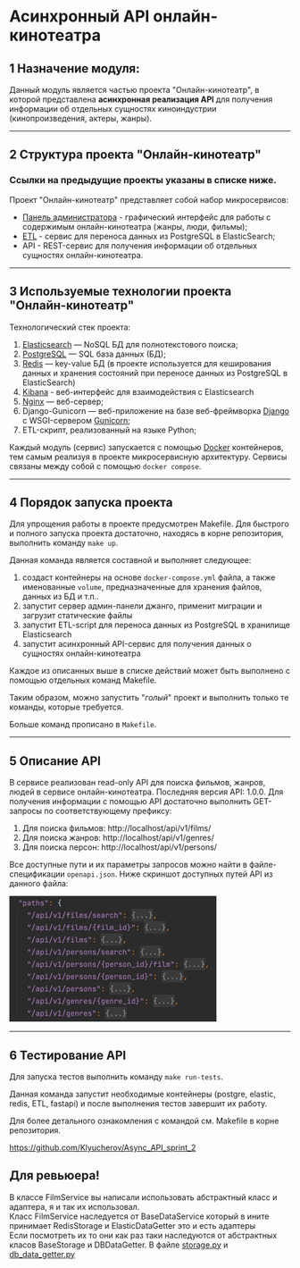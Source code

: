 # Асинхронный API онлайн-кинотеатра

## 1 Назначение модуля:

Данный модуль является частью проекта "Онлайн-кинотеатр", в которой представлена **асинхронная реализация API** для получения информации об отдельных сущностях киноиндустрии (кинопроизведения, актеры, жанры).

---

## 2 Структура проекта "Онлайн-кинотеатр"

### Ссылки на предыдущие проекты указаны в списке ниже.
Проект "Онлайн-кинотеатр" представляет собой набор микросервисов: 

- [Панель администратора](https://github.com/montekrist0/new_admin_panel_sprint_2) - графический интерфейс для работы 
с содержимым онлайн-кинотеатра (жанры, люди, фильмы);
- [ETL](https://github.com/montekrist0/new_admin_panel_sprint_3) - сервис для переноса данных из PostgreSQL в ElasticSearch;
- API - REST-сервис для получения информации об отдельных сущностях онлайн-кинотеатра.

---

## 3 Используемые технологии проекта "Онлайн-кинотеатр"

Технологический стек проекта:

1. [Elasticsearch](https://www.elastic.co) — NoSQL БД для полнотекстового поиска;
2. [PostgreSQL](https://www.postgresql.org/) — SQL база данных (БД);
3. [Redis](https://redis.io) — key-value БД (в проекте используется для кеширования данных и хранения состояний при переносе данных из PostgreSQL в ElasticSearch)
4. [Kibana](https://www.elastic.co/kibana/) - веб-интерфейс для взаимодействия с Elasticsearch
5. [Nginx](https://www.nginx.com/) — веб-сервер;
6. Django-Gunicorn — веб-приложение на базе веб-фреймворка
   [Django](https://docs.djangoproject.com/en/4.1/releases/3.2/) с
   WSGI-сервером [Gunicorn](https://gunicorn.org/);
7. ETL-скрипт, реализованный на языке Python;

Каждый модуль (сервис) запускается с помощью [Docker](https://www.docker.com/) контейнеров, тем самым реализуя в проекте микросервисную архитектуру.
Сервисы связаны между собой с помощью `docker compose`.

---

## 4 Порядок запуска проекта

Для упрощения работы в проекте предусмотрен Makefile.
Для быстрого и полного запуска проекта достаточно, находясь в корне репозитория,
выполнить команду `make up`.

Данная команда является составной и выполняет следующее:

1. создаст контейнеры на основе `docker-compose.yml` файла,
   а также именованные `volume`, предназначенные для хранения файлов, данных из БД и т.п..
2. запустит сервер админ-панели джанго, применит миграции и загрузит статические файлы 
3. запустит ETL-script для переноса данных из PostgreSQL в хранилище Elasticsearch
4. запустит асинхронный API-сервис для получения данных о сущностях онлайн-кинотеатра

Каждое из описанных выше в списке действий может быть выполнено с помощью
отдельных команд Makefile.

Таким образом, можно запустить "_голый_" проект и выполнить только те команды,
которые требуется.

Больше команд прописано в `Makefile`.
___
## 5 Описание API

В сервисе реализован read-only API для поиска фильмов, жанров, людей в сервисе онлайн-кинотеатра.
Последняя версия API: 1.0.0.
Для получения информации с помощью API достаточно выполнить GET-запросы по соответствующему префиксу:

1. Для поиска фильмов: http://localhost/api/v1/films/
2. Для поиска жанров: http://localhost/api/v1/genres/
3. Для поиска персон: http://localhost/api/v1/persons/

Все доступные пути и их параметры запросов можно найти в файле-спецификации `openapi.json`. 
Ниже скриншот доступных путей API из данного файла:

![img.png](doc_images/api_paths.png)


___

## 6 Тестирование API

Для запуска тестов выполнить команду `make run-tests`. 

Данная команда запустит необходимые контейнеры (postgre, elastic, redis, ETL, fastapi) 
и после выполнения тестов завершит их работу.

Для более детального ознакомления с командой см. Makefile в корне репозитория.

https://github.com/Klyucherov/Async_API_sprint_2

## Для ревьюера!

В классе FilmService вы написали использовать абстрактный класс и адаптера, я и так их использовал.<br>
Класс FilmService наследуется от BaseDataService который в ините принимает RedisStorage и ElasticDataGetter это и есть адаптеры<br>
Если посмотреть их то они как раз таки наследуются от абстрактных класов BaseStorage и DBDataGetter. В файле [storage.py](fastapi%2Fsrc%2Fdb%2Fstorage.py) и [db_data_getter.py](fastapi%2Fsrc%2Fdb%2Fdb_data_getter.py)
